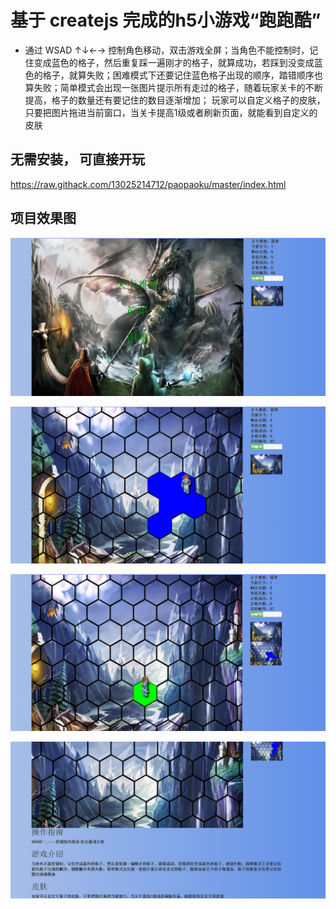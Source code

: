 # 基于 createjs 完成的h5小游戏“跑跑酷”
-  通过 WSAD ↑↓←→ 控制角色移动，双击游戏全屏；当角色不能控制时，记住变成蓝色的格子，然后重复踩一遍刚才的格子，就算成功，若踩到没变成蓝色的格子，就算失败；困难模式下还要记住蓝色格子出现的顺序，踏错顺序也算失败；简单模式会出现一张图片提示所有走过的格子，随着玩家关卡的不断提高，格子的数量还有要记住的数目逐渐增加； 玩家可以自定义格子的皮肤，只要把图片拖进当前窗口，当关卡提高1级或者刷新页面，就能看到自定义的皮肤



## 无需安装， 可直接开玩
https://raw.githack.com/13025214712/paopaoku/master/index.html
 
## 项目效果图


![](https://github.com/13025214712/paopaoku/blob/master/screenshots/1.png)

![](https://github.com/13025214712/paopaoku/blob/master/screenshots/2.png)

![](https://github.com/13025214712/paopaoku/blob/master/screenshots/3.png)

![](https://github.com/13025214712/paopaoku/blob/master/screenshots/4.png)



